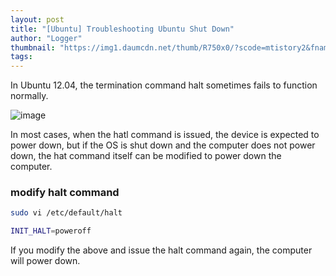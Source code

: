```yaml
---
layout: post
title: "[Ubuntu] Troubleshooting Ubuntu Shut Down"
author: "Logger"
thumbnail: "https://img1.daumcdn.net/thumb/R750x0/?scode=mtistory2&fname=https%3A%2F%2Ft1.daumcdn.net%2Fcfile%2Ftistory%2F221D1847553FEDD436"
tags: 
---
```



In Ubuntu 12.04, the termination command halt sometimes fails to function normally.

![image](https://t1.daumcdn.net/cfile/tistory/221D1847553FEDD436)

In most cases, when the hatl command is issued, the device is expected to power down, but if the OS is shut down and the computer does not power down, the hat command itself can be modified to power down the computer.

### modify halt command

```bash
sudo vi /etc/default/halt

INIT_HALT=poweroff

```

If you modify the above and issue the halt command again, the computer will power down.